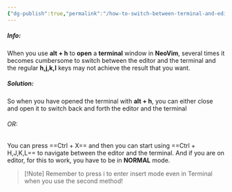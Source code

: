 ```yaml
---
{"dg-publish":true,"permalink":"/how-to-switch-between-terminal-and-editor/","noteIcon":""}
---
```


##### Info:
When you use **alt + h** to **open** a **terminal** window in **NeoVim**, several times it becomes cumbersome to switch between the editor and the terminal and the regular **h,j,k,l** keys may not achieve the result that you want.

##### Solution:
So when you have opened the terminal with **alt + h**, you can either close and open it to switch back and forth the editor and the terminal 

###### OR:
You can press ==Ctrl + X== and then you can start using ==Ctrl + H,J,K,L== to navigate between the editor and the terminal. And if you are on editor, for this to work, you have to be in **NORMAL** mode.

>[!Note] Remember to press i to enter insert mode even in Terminal when you use the second method!
